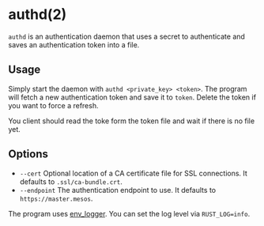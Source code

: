 # authd(2)
`authd` is an authentication daemon that uses a secret to authenticate and saves an authentication token into a file.

## Usage

Simply start the daemon with `authd <private_key> <token>`. The program will fetch a new authentication token
and save it to `token`. Delete the token if you want to force a refresh.

You client should read the toke form the token file and wait if there is no file yet.

## Options

* `--cert` Optional location of a CA certificate file for SSL connections. It defaults to `.ssl/ca-bundle.crt`.
* `--endpoint` The authentication endpoint to use. It defaults to `https://master.mesos`.

The program uses [env_logger](https://github.com/sebasmagri/env_logger). You can set the log level via `RUST_LOG=info`.
